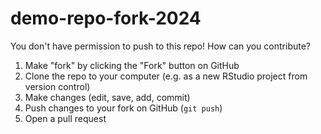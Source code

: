 # demo-repo-fork-2024
You don't have permission to push to this repo!  How can you contribute?  

1. Make "fork" by clicking the "Fork" button on GitHub
2. Clone the repo to your computer (e.g. as a new RStudio project from version control)
3. Make changes (edit, save, add, commit)
4. Push changes to your fork on GitHub (`git push`)
5. Open a pull request
